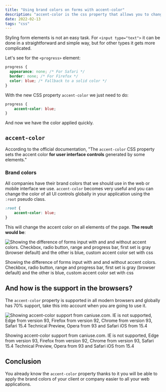 ```yaml
---
title: "Using brand colors on forms with accent-color"
description: "accent-color is the css property that allows you to change the color of form fields on your Web sites."
date: 2022-02-13
tags: "css"
---
```



Styling form elements is not an easy task. For `<input type="text">` it can be done in a straightforward and simple way, but for other types it gets more complicated.

Let's see for the `<progress>` element:

```css
progress {
  appearance: none; /* For Safari */
  border: none; /* For Firefox */
  color: blue; /* Fallback to a solid color */
}

```

With the new CSS property `accent-color` we just need to do:

```css
progress {
	accent-color: blue;
}
```

And now we have the color applied quickly.

## `accent-color`

According to the official documentation, "The `accent-color` CSS property sets the accent color **for user interface controls** generated by some elements."

### Brand colors

All companies have their brand colors that we should use in the web or mobile interface we use. `accent-color` becomes very useful and you can change the color of all UI controls globally in your application using the `:root` pseudo class.

```css
:root {
	accent-color: blue;
}
```

This will change the accent color on all elements of the page. **The result would be**:

![Showing the difference of forms input with and and without accent colors. Checkbox, radio button, range and progress bar, first set is gray (browser default) and the other is blue, custom accent color set with css](https://res.cloudinary.com/fmontes/image/upload/v1644776084/fmontes.com/using-brand-colors-on-forms-with-accent-color/accent-color.png)

Showing the difference of forms input with and and without accent colors. Checkbox, radio button, range and progress bar, first set is gray (browser default) and the other is blue, custom accent color set with css

## And how is the support in the browsers?

The `accent-color` property is supported in all modern browsers and globally has 70% support, take this into account when you are going to use it.

![Showing accent-color support from caniuse.com. IE is not supported, Edge from version 93, Firefox from version 92, Chrome from version 93, Safari 15.4 Technical Preview, Opera from 93 and Safari iOS from 15.4](https://res.cloudinary.com/fmontes/image/upload/v1644776263/fmontes.com/using-brand-colors-on-forms-with-accent-color/accent-color-support.png)

Showing accent-color support from caniuse.com. IE is not supported, Edge from version 93, Firefox from version 92, Chrome from version 93, Safari 15.4 Technical Preview, Opera from 93 and Safari iOS from 15.4

## Conclusion

You already know the `accent-color` property thanks to it you will be able to apply the brand colors of your client or company easier to all your web applications.